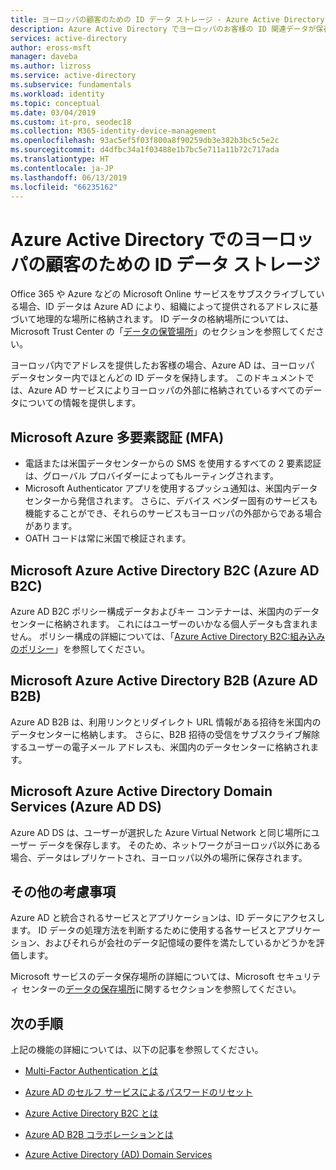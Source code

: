 ```yaml
---
title: ヨーロッパの顧客のための ID データ ストレージ - Azure Active Directory | Microsoft Docs
description: Azure Active Directory でヨーロッパのお客様の ID 関連データが保存されている場所について説明します。
services: active-directory
author: eross-msft
manager: daveba
ms.author: lizross
ms.service: active-directory
ms.subservice: fundamentals
ms.workload: identity
ms.topic: conceptual
ms.date: 03/04/2019
ms.custom: it-pro, seodec18
ms.collection: M365-identity-device-management
ms.openlocfilehash: 93ac5ef5f03f800a8f90259db3e382b3bc5c5e2c
ms.sourcegitcommit: d4dfbc34a1f03488e1b7bc5e711a11b72c717ada
ms.translationtype: HT
ms.contentlocale: ja-JP
ms.lasthandoff: 06/13/2019
ms.locfileid: "66235162"
---
```

# <a name="identity-data-storage-for-european-customers-in-azure-active-directory"></a>Azure Active Directory でのヨーロッパの顧客のための ID データ ストレージ
Office 365 や Azure などの Microsoft Online サービスをサブスクライブしている場合、ID データは Azure AD により、組織によって提供されるアドレスに基づいて地理的な場所に格納されます。 ID データの格納場所については、Microsoft Trust Center の「[データの保管場所](https://www.microsoft.com/trustcenter/privacy/where-your-data-is-located)」のセクションを参照してください。

ヨーロッパ内でアドレスを提供したお客様の場合、Azure AD は、ヨーロッパ データセンター内でほとんどの ID データを保持します。 このドキュメントでは、Azure AD サービスによりヨーロッパの外部に格納されているすべてのデータについての情報を提供します。

## <a name="microsoft-azure-multi-factor-authentication-mfa"></a>Microsoft Azure 多要素認証 (MFA)
    
- 電話または米国データセンターからの SMS を使用するすべての 2 要素認証は、グローバル プロバイダーによってもルーティングされます。
- Microsoft Authenticator アプリを使用するプッシュ通知は、米国内データセンターから発信されます。 さらに、デバイス ベンダー固有のサービスも機能することができ、それらのサービスもヨーロッパの外部からである場合があります。
- OATH コードは常に米国で検証されます。 

## <a name="microsoft-azure-active-directory-b2c-azure-ad-b2c"></a>Microsoft Azure Active Directory B2C (Azure AD B2C)

Azure AD B2C ポリシー構成データおよびキー コンテナーは、米国内のデータセンターに格納されます。 これにはユーザーのいかなる個人データも含まれません。 ポリシー構成の詳細については、「[Azure Active Directory B2C:組み込みのポリシー](https://docs.microsoft.com/azure/active-directory-b2c/active-directory-b2c-reference-policies)」を参照してください。

## <a name="microsoft-azure-active-directory-b2b-azure-ad-b2b"></a>Microsoft Azure Active Directory B2B (Azure AD B2B) 
    
Azure AD B2B は、利用リンクとリダイレクト URL 情報がある招待を米国内のデータセンターに格納します。 さらに、B2B 招待の受信をサブスクライブ解除するユーザーの電子メール アドレスも、米国内のデータセンターに格納されます。

## <a name="microsoft-azure-active-directory-domain-services-azure-ad-ds"></a>Microsoft Azure Active Directory Domain Services (Azure AD DS)

Azure AD DS は、ユーザーが選択した Azure Virtual Network と同じ場所にユーザー データを保存します。 そのため、ネットワークがヨーロッパ以外にある場合、データはレプリケートされ、ヨーロッパ以外の場所に保存されます。

## <a name="other-considerations"></a>その他の考慮事項

Azure AD と統合されるサービスとアプリケーションは、ID データにアクセスします。 ID データの処理方法を判断するために使用する各サービスとアプリケーション、およびそれらが会社のデータ記憶域の要件を満たしているかどうかを評価します。

Microsoft サービスのデータ保存場所の詳細については、Microsoft セキュリティ センターの[データの保存場所](https://www.microsoft.com/trustcenter/privacy/where-your-data-is-located)に関するセクションを参照してください。

## <a name="next-steps"></a>次の手順
上記の機能の詳細については、以下の記事を参照してください。
- [Multi-Factor Authentication とは](https://docs.microsoft.com/azure/active-directory/authentication/multi-factor-authentication)

- [Azure AD のセルフ サービスによるパスワードのリセット](https://docs.microsoft.com/azure/active-directory/authentication/active-directory-passwords-overview)

- [Azure Active Directory B2C とは](https://docs.microsoft.com/azure/active-directory-b2c/active-directory-b2c-overview)

- [Azure AD B2B コラボレーションとは](https://docs.microsoft.com/azure/active-directory/active-directory-b2b-what-is-azure-ad-b2b)

- [Azure Active Directory (AD) Domain Services](https://docs.microsoft.com/azure/active-directory-domain-services/active-directory-ds-overview)

